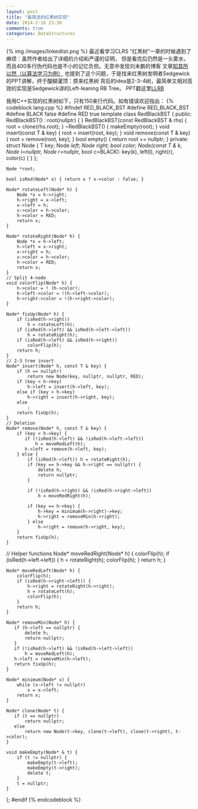 ```yaml
--- 
layout: post
title: "最简洁的红黑树实现"
date: 2014-2-16 23:30
comments: true
categories: DataStructures
---
```


{% img /images/linkedlist.png %}
最近看学习CLRS “红黑树”一章的时候遇到了麻烦：虽然作者给出了详细的介绍和严谨的证明，
但是看完后仍然是一头雾水，而且400多行伪代码也是不小的记忆负担。无意中发现刘未鹏的博客
文章[知其所以然（以算法学习为例）](http://mindhacks.cn/2008/07/07/the-importance-of-knowing-why/)
也提到了这个问题，于是找来红黑树发明者Sedgewick的PPT讲解，终于醍醐灌顶：原来红黑树
背后的idea是2-3-4树，最简单又相对高效的实现是Sedgewick讲的Left-leaning RB Tree。
PPT戳这里[LLRB](http://www.cs.princeton.edu/~rs/talks/LLRB/LLRB.pdf)

我用C++实现的红黑树如下，只有150来行代码。如有错误欢迎指出：
{% codeblock lang:cpp %}
#ifndef RED_BLACK_BST
#define RED_BLACK_BST
#define BLACK false
#define RED true
template <typename T>
class RedBlackBST {
public:
    RedBlackBST() : root(nullptr) { }
    RedBlackBST(const RedBlackBST & rhs) { root = clone(rhs.root); }
    ~RedBlackBST() { makeEmpty(root); }
    void insert(const T & key) { root = insert(root, key); }
    void remove(const T & key) { root = remove(root, key); }
    bool empty() { return root == nullptr; }
private:
    struct Node {
        T key;
        Node *left;
        Node *right;
        bool color;
        Node(const T & k, Node* l=nullptr, Node* r=nullptr, bool c=BLACK):
        key(k), left(l), right(r), color(c) { }
    };

    Node *root;

    bool isRed(Node* x) { return x ? x->color : false; }

    Node* rotateLeft(Node* h) {
        Node *x = h->right;
        h->right = x->left;
        x->left = h;
        x->color = h->color;
        h->color = RED;
        return x;
    }

    Node* rotateRight(Node* h) {
        Node *x = h->left;
        h->left = x->right;
        x->right = h;
        x->color = h->color;
        h->color = RED;
        return x;
    }
    // Split 4-node
    void colorFlip(Node* h) {
        h->color = ! (h->color);
        h->left->color = !(h->left->color);
        h->right->color = !(h->right->color);
    }

    Node* fixUp(Node* h) {
        if (isRed(h->right))
            h = rotateLeft(h);
        if (isRed(h->left) && isRed(h->left->left))
            h = rotateRight(h);
        if (isRed(h->left) && isRed(h->right))
            colorFlip(h);
        return h;
    }
    // 2-3 tree insert
    Node* insert(Node* h, const T & key) {
        if (h == nullptr)
            return new Node(key, nullptr, nullptr, RED);
        if (key < h->key)
            h->left = insert(h->left, key);
        else if (key > h->key)
            h->right = insert(h->right, key);
        else 
            ;
        return fixUp(h);
    }
    // Deletion
    Node* remove(Node* h, const T & key) {
        if (key < h->key) {
           if (!isRed(h->left) && !isRed(h->left->left))
               h = moveRedLeft(h);
           h->left = remove(h->left, key);
        } else {
            if (isRed(h->left)) h = rotateRight(h);
            if (key == h->key && h->right == nullptr) {
                delete h;
                return nullptr;
            }

            if (!isRed(h->right) && !isRed(h->right->left))
                h = moveRedRight(h);

            if (key == h->key) {
                h->key = minimum(h->right)->key;
                h->right = removeMin(h->right);
            } else 
                h->right = remove(h->right, key);
        }
        return fixUp(h);
    }
   // Helper functions
    Node* moveRedRight(Node* h) {
        colorFlip(h);
        if (isRed(h->left->left)) {
            h = rotateRight(h);
            colorFlip(h);
        }
        return h;
    }

    Node* moveRedLeft(Node* h) {
        colorFlip(h);
        if (isRed(h->right->left)) {
            h->right = rotateRight(h->right);
            h = rotateLeft(h);
            colorFlip(h);
        }
        return h;
    }
    
    Node* removeMin(Node* h) {
       if (h->left == nullptr) {
           delete h;
           return nullptr;
       }
       if (!isRed(h->left) && !isRed(h->left->left))
           h = moveRedLeft(h);
       h->left = removeMin(h->left);
       return fixUp(h);
    }

    Node* minimum(Node* x) {
        while (x->left != nullptr)
            x = x->left;
        return x;
    }

    Node* clone(Node* t) {
       if (t == nullptr)
           return nullptr;
       else
           return new Node(t->key, clone(t->left), clone(t->right), t->color);
    }

    void makeEmpty(Node* & t) {
        if (t != nullptr) {
            makeEmpty(t->left);
            makeEmpty(t->right);
            delete t;
        }
        t = nullptr;
    }
};
#endif
{% endcodeblock %}
